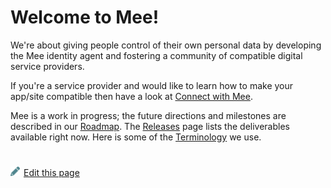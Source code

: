# Welcome to Mee!

We're about giving people control of their own personal data by developing the Mee identity agent and fostering a community of compatible digital service providers.

If you're a service provider and would like to learn how to make your app/site compatible then have a look at [Connect with Mee](./Connect_with_Mee.md).

Mee is a work in progress; the future directions and milestones are described in our [Roadmap](Roadmap.md). The [Releases](./Releases.md) page lists the deliverables available right now. Here is some of the [Terminology](Terminology.md) we use.

#
[<p><img src="images/edit.svg" style="width: 15px;margin-right: 6px;text-color: #4F868E;" alt="Edit Page" />Edit this page</p>](https://github.com/MeeProject/docs/edit/develop/src/Welcome.md)
